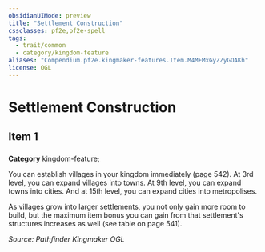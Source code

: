 ```yaml
---
obsidianUIMode: preview
title: "Settlement Construction"
cssclasses: pf2e,pf2e-spell
tags:
  - trait/common
  - category/kingdom-feature
aliases: "Compendium.pf2e.kingmaker-features.Item.M4MFMxGyZZyGOAKh"
license: OGL
---
```

# Settlement Construction
## Item 1
### 

**Category** kingdom-feature; 




You can establish villages in your kingdom immediately (page 542). At 3rd level, you can expand villages into towns. At 9th level, you can expand towns into cities. And at 15th level, you can expand cities into metropolises.

As villages grow into larger settlements, you not only gain more room to build, but the maximum item bonus you can gain from that settlement's structures increases as well (see table on page 541).

*Source: Pathfinder Kingmaker*
*OGL*